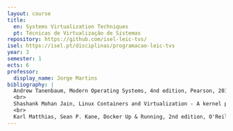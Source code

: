 ```yaml
---
layout: course
title:
  en: Systems Virtualization Techniques
  pt: Técnicas de Virtualização de Sistemas
repository: https://github.com/isel-leic-tvs/ 
isel: https://isel.pt/disciplinas/programacao-leic-tvs
year: 3
semester: 1
ects: 6
professor:
  display_name: Jorge Martins
bibliography: |
  Andrew Tanenbaum, Modern Operating Systems, 4nd edition, Pearson, 2014. ISBN: 978-0133591620
  <br>
  Shashank Mohan Jain, Linux Containers and Virtualization - A kernel perspective, 2018. ISBN: 978-1080299423
  <br>
  Karl Matthias, Sean P. Kane, Docker Up & Running, 2nd edition, O'Reilly Media, 2018. ISBN: 9781492036722 (consulta)
---
```

